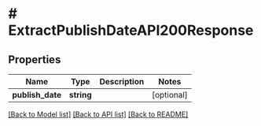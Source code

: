 # # ExtractPublishDateAPI200Response

## Properties

Name | Type | Description | Notes
------------ | ------------- | ------------- | -------------
**publish_date** | **string** |  | [optional]

[[Back to Model list]](../../README.md#models) [[Back to API list]](../../README.md#endpoints) [[Back to README]](../../README.md)
